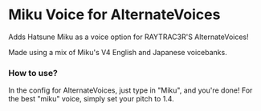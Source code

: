 # Miku Voice for AlternateVoices
Adds Hatsune Miku as a voice option for RAYTRAC3R'S AlternateVoices!

Made using a mix of Miku's V4 English and Japanese voicebanks.
### How to use?
In the config for AlternateVoices, just type in "Miku", and you're done!
For the best "miku" voice, simply set your pitch to 1.4.


